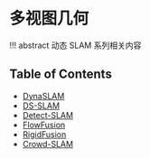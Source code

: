 # 多视图几何

!!! abstract
    动态 SLAM 系列相关内容

## Table of Contents

- [DynaSLAM](dynaslam/)
- [DS-SLAM](ds-slam/)
- [Detect-SLAM](detect-slam/)
- [FlowFusion](flowfusion/)
- [RigidFusion](rigidfusion/)
- [Crowd-SLAM](crowd-slam/)